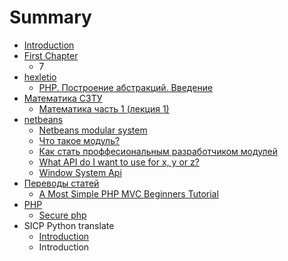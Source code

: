 # Summary

* [Introduction](README.md)
* [First Chapter](chapter1.md)
   * 7
* [hexletio](hexletio.md)
   * [PHP. Построение абстракций. Введение](php_postroenie_abstraktsii_vvedenie.md)
* [Математика СЗТУ](matematika.md)
   * [Математика часть 1 (лекция 1)](matematika_chast_1_lektsiya_1.md)
* [netbeans](netbeans.md)
   * [Netbeans modular system](netbeans_modular_system.md)
   * [Что такое модуль?](chto_takoe_modul.md)
   * [Как стать проффесиональным разработчиком модулей](kak_stat_proffesionalnim_razrabotchikom_modulei.md)
   * [What API do I want to use for x, y or z?](what_api_do_i_want_to_use_for_x,_y_or_z.md)
   * [Window System Api](window_system_api.md)
* [Переводы статей](perevodi_statei.md)
   * [A Most Simple PHP MVC Beginners Tutorial](a_most_simple_php_mvc_beginners_tutorial.md)
* [PHP](php.md)
   * [Secure php](secure_php.md)
* SICP Python translate
   * [Introduction](introduction.md)
   * Introduction

